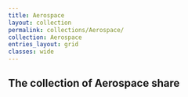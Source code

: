 ```yaml
---
title: Aerospace
layout: collection
permalink: collections/Aerospace/
collection: Aerospace
entries_layout: grid
classes: wide
---
```


## The collection of Aerospace share

